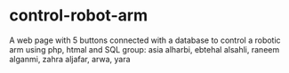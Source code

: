 # control-robot-arm
A web page with 5 buttons connected with a database to control a robotic arm using php, htmal and SQL group: asia alharbi, ebtehal alsahli, raneem alganmi, zahra aljafar, arwa, yara
